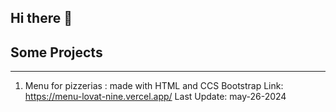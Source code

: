 ## Hi there 👋

<!--
**jonvzcas/jonvzcas** is a ✨ _special_ ✨ repository because its `README.md` (this file) appears on your GitHub profile.

Here are some ideas to get you started:

- 🔭 I’m currently working on ...
- 🌱 I’m currently learning ...
- 👯 I’m looking to collaborate on ...
- 🤔 I’m looking for help with ...
- 💬 Ask me about ...
- 📫 How to reach me: ...
- 😄 Pronouns: ...
- ⚡ Fun fact: ...
-->
## Some Projects
---
1. Menu for pizzerias : made with HTML and CCS Bootstrap
Link: https://menu-lovat-nine.vercel.app/
Last Update: may-26-2024
